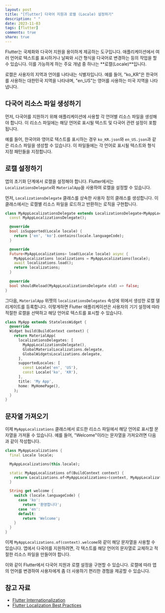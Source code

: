 ```yaml
---
layout: post
title: "[flutter] 다국어 지원과 로캘 (Locale) 설정하기"
description: " "
date: 2023-11-03
tags: [flutter]
comments: true
share: true
---
```


Flutter는 국제화와 다국어 지원을 용이하게 제공하는 도구입니다. 애플리케이션에서 여러 언어로 텍스트를 표시하거나 날짜와 시간 형식을 다국어로 변경하는 등의 작업을 할 수 있습니다. 이를 가능하게 하는 주요 개념 중 하나는 **로캘(Locale)**입니다.

로캘은 사용자의 지역과 언어를 나타내는 식별자입니다. 예를 들어, "ko_KR"은 한국어를 사용하는 대한민국 지역을 나타내며, "en_US"는 영어를 사용하는 미국 지역을 나타냅니다.

## 다국어 리소스 파일 생성하기

먼저, 다국어를 지원하기 위해 애플리케이션에 사용할 각 언어별 리소스 파일을 생성해야 합니다. 이 리소스 파일에는 해당 언어로 표시될 텍스트 및 다국어 관련 설정이 포함됩니다.

예를 들어, 한국어와 영어로 텍스트를 표시하는 경우 `ko_KR.json`와 `en_US.json`과 같은 리소스 파일을 생성할 수 있습니다. 이 파일들에는 각 언어로 표시될 텍스트와 형식 지정 패턴들을 지정합니다.

## 로캘 설정하기

앱의 초기화 단계에서 로캘을 설정해야 합니다. Flutter에서는 `LocalizationsDelegate`와 `MaterialApp`을 사용하여 로캘을 설정할 수 있습니다.

먼저, `LocalizationsDelegate` 클래스를 상속한 사용자 정의 클래스를 생성합니다. 이 클래스에서는 로캘별 리소스 파일을 로드하고 반환하는 로직을 구현합니다.

```dart
class MyAppLocalizationsDelegate extends LocalizationsDelegate<MyAppLocalizations> {
  const MyAppLocalizationsDelegate();

  @override
  bool isSupported(Locale locale) {
    return ['en', 'ko'].contains(locale.languageCode);
  }

  @override
  Future<MyAppLocalizations> load(Locale locale) async {
    MyAppLocalizations localizations = MyAppLocalizations(locale);
    await localizations.load();
    return localizations;
  }
  
  @override
  bool shouldReload(MyAppLocalizationsDelegate old) => false;
}
```

그다음, `MaterialApp` 위젯의 `localizationsDelegates` 속성에 위에서 생성한 로캘 델리게이트를 등록합니다. 이렇게하면 Flutter 애플리케이션은 사용자의 기기 설정에 따라 적절한 로캘을 선택하고 해당 언어로 텍스트를 표시할 수 있습니다.

```dart
class MyApp extends StatelessWidget {
  @override
  Widget build(BuildContext context) {
    return MaterialApp(
      localizationsDelegates: [
        MyAppLocalizationsDelegate(),
        GlobalMaterialLocalizations.delegate,
        GlobalWidgetsLocalizations.delegate,
      ],
      supportedLocales: [
        const Locale('en', 'US'),
        const Locale('ko', 'KR'),
      ],
      title: 'My App',
      home: MyHomePage(),
    );
  }
}
```

## 문자열 가져오기

이제 `MyAppLocalizations` 클래스에서 로드한 리소스 파일에서 해당 언어로 표시할 문자열을 가져올 수 있습니다. 예를 들어, "Welcome"이라는 문자열을 가져오려면 다음과 같이 작성합니다.

```dart
class MyAppLocalizations {
  final Locale locale;

  MyAppLocalizations(this.locale);

  static MyAppLocalizations of(BuildContext context) {
    return Localizations.of<MyAppLocalizations>(context, MyAppLocalizations);
  }

  String get welcome {
    switch (locale.languageCode) {
      case 'ko':
        return '환영합니다';
      case 'en':
      default:
        return 'Welcome';
    }
  }
}
```

이제 `MyAppLocalizations.of(context).welcome`와 같이 해당 문자열을 사용할 수 있습니다. 앱에서 다국어를 지원하려면, 각 텍스트를 해당 언어의 문자열로 교체하고 적절한 리소스 파일을 만들어야 합니다.

이와 같이 Flutter에서 다국어 지원과 로캘 설정을 구현할 수 있습니다. 로캘에 따라 앱의 언어를 변경하여 사용자에게 좀 더 사용하기 편리한 경험을 제공할 수 있습니다.

## 참고 자료

- [Flutter Internationalization](https://flutter.dev/docs/development/accessibility-and-localization/internationalization)
- [Flutter Localization Best Practices](https://flutter.dev/docs/development/accessibility-and-localization/best-practices)